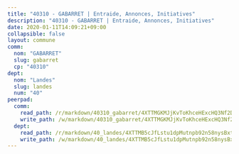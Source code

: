 ```yaml
---
title: "40310 - GABARRET | Entraide, Annonces, Initiatives"
description: "40310 - GABARRET | Entraide, Annonces, Initiatives"
date: 2020-01-11T14:09:21+09:00
collapsible: false
layout: commune
comm:
  nom: "GABARRET"
  slug: gabarret
  cp: "40310"
dept:
  nom: "Landes"
  slug: landes
  num: "40"
peerpad:
  comm:
    read_path: /r/markdown/40310_gabarret/4XTTMGKMJjKvToKhceHExcHQ3Nf2Dnifhs7ym5Z3Rm1Lry8i6
    write_path: /w/markdown/40310_gabarret/4XTTMGKMJjKvToKhceHExcHQ3Nf2Dnifhs7ym5Z3Rm1Lry8i6-K3TgTvkUe5oFeTc1s3qLi33R3LjJ7u7ZojdgWNn9SCAd5gH5ugTYnEuTwENaBoutEaxSdFfpBBLnvxwX35LyX9k7CNqcMeYy4nM4QtVmUfZc53Kv6ef2NPnVShwS5xMZpc13eCKt
  dept:
    read_path: /r/markdown/40_landes/4XTTMB5cJfLstu1dpMutnpb92n58nysBxt2LvNHp8iFa2he7h
    write_path: /w/markdown/40_landes/4XTTMB5cJfLstu1dpMutnpb92n58nysBxt2LvNHp8iFa2he7h-K3TgUvrqNj5GqBsxRXbDQxXTucun7uHSVZWT5C8CgQNaESTTE4cfR63JCubPGiKkKruc9dwpRJsb8aWPbJoGCdC5JVr33cPSqpb1rkjpoPrBPEdrj3zMya2yHWSYgr5GG1nyDstK
---
```


